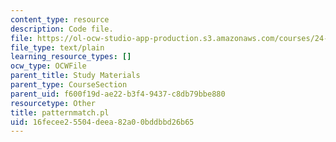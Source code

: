 ```yaml
---
content_type: resource
description: Code file.
file: https://ol-ocw-studio-app-production.s3.amazonaws.com/courses/24-964-topics-in-phonology-fall-2004/16fecee25504deea82a00bddbbd26b65_patternmatch.pl
file_type: text/plain
learning_resource_types: []
ocw_type: OCWFile
parent_title: Study Materials
parent_type: CourseSection
parent_uid: f600f19d-ae22-b3f4-9437-c8db79bbe880
resourcetype: Other
title: patternmatch.pl
uid: 16fecee2-5504-deea-82a0-0bddbbd26b65
---
```

